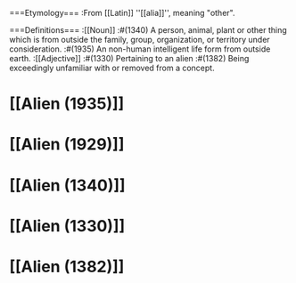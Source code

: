 ===Etymology===
:From [[Latin]] ''[[alia]]'', meaning "other".


===Definitions===
:[[Noun]]
:#(1340) A person, animal, plant or other thing which is from outside the family, group, organization, or territory under consideration.
:#(1935) An non-human intelligent life form from outside earth.
:[[Adjective]]
:#(1330) Pertaining to an alien
:#(1382) Being exceedingly unfamiliar with or removed from a concept.


# [[Alien (1935)]]
# [[Alien (1929)]]
# [[Alien (1340)]]
# [[Alien (1330)]]
# [[Alien (1382)]]